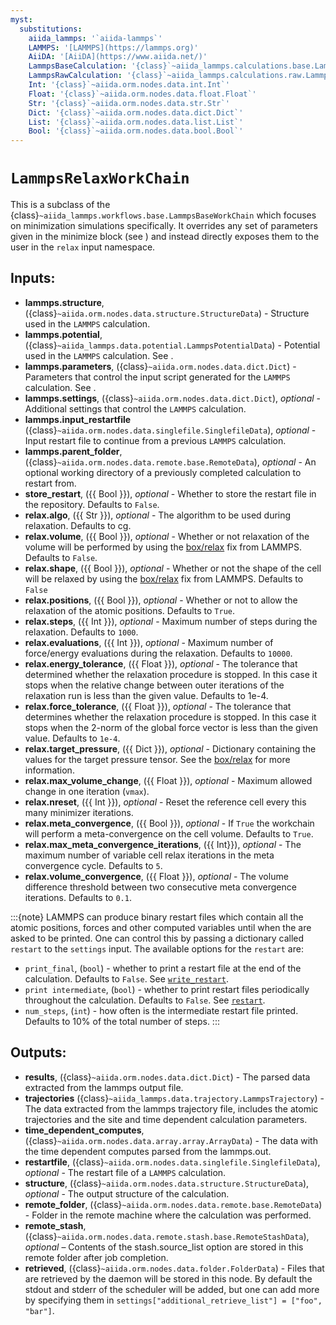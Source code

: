 ```yaml
---
myst:
  substitutions:
    aiida_lammps: '`aiida-lammps`'
    LAMMPS: '[LAMMPS](https://lammps.org)'
    AiiDA: '[AiiDA](https://www.aiida.net/)'
    LammpsBaseCalculation: '{class}`~aiida_lammps.calculations.base.LammpsBaseCalculation`'
    LammpsRawCalculation: '{class}`~aiida_lammps.calculations.raw.LammpsRawCalculation`'
    Int: '{class}`~aiida.orm.nodes.data.int.Int`'
    Float: '{class}`~aiida.orm.nodes.data.float.Float`'
    Str: '{class}`~aiida.orm.nodes.data.str.Str`'
    Dict: '{class}`~aiida.orm.nodes.data.dict.Dict`'
    List: '{class}`~aiida.orm.nodes.data.list.List`'
    Bool: '{class}`~aiida.orm.nodes.data.bool.Bool`'
---
```


# ``LammpsRelaxWorkChain``

This is a subclass of the {class}`~aiida_lammps.workflows.base.LammpsBaseWorkChain` which focuses on minimization simulations specifically. It overrides any set of parameters given in the minimize block (see [](#topics-data-parameters)) and instead directly exposes them to the user in the `relax` input namespace.

## Inputs:

- **lammps.structure**, ({class}`~aiida.orm.nodes.data.structure.StructureData`) - Structure used in the ``LAMMPS`` calculation.
- **lammps.potential**, ({class}`~aiida_lammps.data.potential.LammpsPotentialData`) - Potential used in the ``LAMMPS`` calculation. See [](#topics-data-potential).
- **lammps.parameters**, ({class}`~aiida.orm.nodes.data.dict.Dict`) - Parameters that control the input script generated for the ``LAMMPS`` calculation. See [](#topics-data-parameters).
- **lammps.settings**, ({class}`~aiida.orm.nodes.data.dict.Dict`), *optional* - Additional settings that control the ``LAMMPS`` calculation.
- **lammps.input_restartfile** ({class}`~aiida.orm.nodes.data.singlefile.SinglefileData`), *optional* - Input restart file to continue from a previous ``LAMMPS`` calculation.
- **lammps.parent_folder**, ({class}`~aiida.orm.nodes.data.remote.base.RemoteData`), *optional* - An optional working directory of a previously completed calculation to restart from.
- **store_restart**, ({{ Bool }}), *optional* - Whether to store the restart file in the repository. Defaults to `False`.
- **relax.algo**, ({{ Str }}), *optional* - The algorithm to be used during relaxation. Defaults to cg.
- **relax.volume**, ({{ Bool }}), *optional* -  Whether or not relaxation of the volume will be performed by using the [box/relax](https://docs.lammps.org/fix_box_relax.html) fix from LAMMPS. Defaults to `False`.
- **relax.shape**, ({{ Bool }}), *optional* - Whether or not the shape of the cell will be relaxed by using the [box/relax](https://docs.lammps.org/fix_box_relax.html) fix from LAMMPS. Defaults to `False`
- **relax.positions**, ({{ Bool }}), *optional* - Whether or not to allow the relaxation of the atomic positions. Defaults to `True`.
- **relax.steps**, ({{ Int }}), *optional* - Maximum number of steps during the relaxation. Defaults to `1000`.
- **relax.evaluations**, ({{ Int }}), *optional* - Maximum number of force/energy evaluations during the relaxation. Defaults to `10000`.
- **relax.energy_tolerance**, ({{ Float }}), *optional* - The tolerance that determined whether the relaxation procedure is stopped. In this case it stops when the relative change between outer iterations of the relaxation run is less than the given value. Defaults to 1e-4.
- **relax.force_tolerance**, ({{ Float }}), *optional* - The tolerance that determines whether the relaxation procedure is stopped. In this case it stops when the 2-norm of the global force vector is less than the given value. Defaults to `1e-4`.
- **relax.target_pressure**, ({{ Dict }}), *optional* - Dictionary containing the values for the target pressure tensor. See the [box/relax](https://docs.lammps.org/fix_box_relax.html) for more information.
- **relax.max_volume_change**, ({{ Float }}), *optional* - Maximum allowed change in one iteration (``vmax``).
- **relax.nreset**, ({{ Int }}), *optional* - Reset the reference cell every this many minimizer iterations.
- **relax.meta_convergence**, ({{ Bool }}), *optional* - If `True` the workchain will perform a meta-convergence on the cell volume. Defaults to `True`.
- **relax.max_meta_convergence_iterations**, ({{ Int}}), *optional* - The maximum number of variable cell relax iterations in the meta convergence cycle. Defaults to `5`.
- **relax.volume_convergence**, ({{ Float }}), *optional* - The volume difference threshold between two consecutive meta convergence iterations. Defaults to `0.1`.

:::{note}
LAMMPS can produce binary restart files which contain all the atomic positions, forces and other computed variables until when the are asked to be printed. One can control this by passing a dictionary called `restart` to the `settings` input. The available options for the `restart` are:
- `print_final`, (`bool`) - whether to print a restart file at the end of the calculation. Defaults to `False`. See [`write_restart`](https://docs.lammps.org/write_restart.html).
- `print intermediate`, (`bool`) - whether to print restart files periodically throughout the calculation. Defaults to `False`. See [`restart`](https://docs.lammps.org/restart.html).
- `num_steps`, (`int`) - how often is the intermediate restart file printed. Defaults to 10% of the total number of steps.
:::

## Outputs:

- **results**, ({class}`~aiida.orm.nodes.data.dict.Dict`) - The parsed data extracted from the lammps output file.
- **trajectories** ({class}`~aiida_lammps.data.trajectory.LammpsTrajectory`) - The data extracted from the lammps trajectory file, includes the atomic trajectories and the site and time dependent calculation parameters.
- **time_dependent_computes**, ({class}`~aiida.orm.nodes.data.array.array.ArrayData`) - The data with the time dependent computes parsed from the lammps.out.
- **restartfile**, ({class}`~aiida.orm.nodes.data.singlefile.SinglefileData`), *optional* - The restart file of a ``LAMMPS`` calculation.
- **structure**, ({class}`~aiida.orm.nodes.data.structure.StructureData`), *optional* - The output structure of the calculation.
- **remote_folder**, ({class}`~aiida.orm.nodes.data.remote.base.RemoteData`) - Folder in the remote machine where the calculation was performed.
- **remote_stash**, ({class}`~aiida.orm.nodes.data.remote.stash.base.RemoteStashData`), *optional* – Contents of the stash.source_list option are stored in this remote folder after job completion.
- **retrieved**, ({class}`~aiida.orm.nodes.data.folder.FolderData`) - Files that are retrieved by the daemon will be stored in this node. By default the stdout and stderr of the scheduler will be added, but one can add more by specifying them in `settings["additional_retrieve_list"] = ["foo", "bar"]`.
